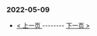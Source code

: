 ### 2022-05-09 
 

- [ < 上一页 ](https://github.com/able8/weibo-hot-record/blob/master/2022-05-08.md) -------- [ 下一页 > ](https://github.com/able8/weibo-hot-record/blob/master/2022-05-10.md)